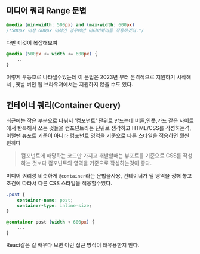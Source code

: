 ## 미디어 쿼리 Range 문법
```CSS
@media (min-width: 500px) and (max-width: 600px)
/*500px 이상 600px 이하인 경우에만 미디어쿼리를 적용하겠다.*/
```
다만 이것이 복잡해보여
```CSS
@media (500px <= width <= 600px) {
	..
}
```
이렇게 부등호로 나타낼수있는데 이 문법은 2023년 부터 본격적으로 지원하기 시작해서 , 옛날 버전 웹 브라우저에서는 지원하지 않을 수도 있다.

## 컨테이너 쿼리(Container Query)
최근에는 작은 부분으로 나눠서 '컴포넌트' 단위로 만드는데
버튼,인풋,카드 같은 사이트에서 반복해서 쓰는 것들을 컴포넌트라는 단위로 생각하고 HTML/CSS를 작성하는격,
이럴땐 뷰포트 기준이 아니라 컴포넌트 영역을 기준으로 다른 스타일을 적용하면 훨씬 편하다

> 컴포넌트에 해당하는 코드만 가지고 개발할때는 뷰포트를 기준으로 CSS를 작성하는 것보다 컴포넌트의 영역을 기준으로 작성하는것이 좋다.

미디어 쿼리랑 비슷하게 `@container`라는 문법을사용, 컨테이너가 될 영역을 정해 놓고 조건에 따라서 다른 CSS 스타일을 적용할수있다.
```CSS
.post {
	container-name: post;
	container-type: inline-size;
}

@container post (width < 600px) {
	...
}
```
React같은 걸 배우다 보면 이런 접근 방식이 왜유용한지 안다.
